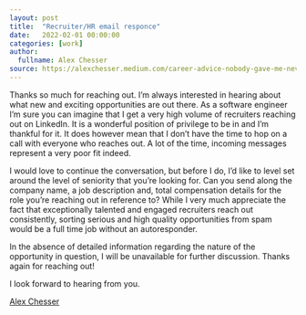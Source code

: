 ```yaml
---
layout: post
title:  "Recruiter/HR email responce"
date:   2022-02-01 00:00:00
categories: [work]
author:
  fullname: Alex Chesser
source: https://alexchesser.medium.com/career-advice-nobody-gave-me-never-ignore-a-recruiter-4474eac9556
---
```


Thanks so much for reaching out. I’m always interested in hearing about what new and exciting opportunities are out there. As a software engineer I’m sure you can imagine that I get a very high volume of recruiters reaching out on LinkedIn. It is a wonderful position of privilege to be in and I’m thankful for it.
It does however mean that I don’t have the time to hop on a call with everyone who reaches out. A lot of the time, incoming messages represent a very poor fit indeed.

I would love to continue the conversation, but before I do, I’d like to level set around the level of seniority that you’re looking for. 
Can you send along the company name, a job description and, total compensation details for the role you’re reaching out in reference to? 
While I very much appreciate the fact that exceptionally talented and engaged recruiters reach out consistently, sorting serious and high quality opportunities from spam would be a full time job without an autoresponder.

In the absence of detailed information regarding the nature of the opportunity in question, I will be unavailable for further discussion.
Thanks again for reaching out!
 
I look forward to hearing from you.

[Alex Chesser](https://alexchesser.medium.com/career-advice-nobody-gave-me-never-ignore-a-recruiter-4474eac9556)
